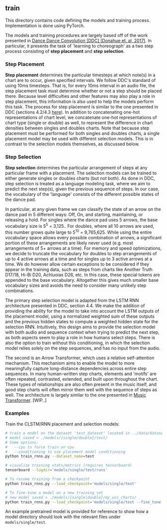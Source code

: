 ## train

This directory contains code defining the models and training process. Implementation
is done using PyTorch.

The models and training procedures are largely based off of the work presented in
[Dance Dance Convolution [DDC] (Donahue et. al, 2017)](https://github.com/chrisdonahue/ddc). In particular, it
presents the task of 'learning to choreograph' as a two step process consisting of
**step placement** and **step selection**.

### Step Placement

**Step placement** determines the particular timesteps at which note(s) in a chart are to occur,
given specified intervals. We follow DDC's standard of using 10ms timesteps. That is, for every 10ms
interval in an audio file, the step placement task must determine whether or not a step should be placed
there. Because level difficulties and other features may also play a role in step placement, this
information is also used to help the models perform this task. The process for step placement is similar to
the one presented in DDC (sections 4.2/4.3 [here](https://arxiv.org/pdf/1703.06891.pdf)). In addition to 
concatenating one-hot representations of chart level, we concatenate one-hot representations of chart type
(single or double) as well, to represent the difference in chart densities between singles and doubles charts.
Note that because step placement must be performed for both singles and doubles charts, a single placement
model may be used with different selection models. This is in contrast to the selection models themselves,
as discussed below.

### Step Selection

**Step selection** determines the particular arrangement of steps at any particular frame with a placement. The
selection models can be trained to either generate singles or doubles charts (but not both). As done 
in DDC, step selection is treated as a language modeling task, where we aim to predict the next step(s), 
given the previous sequence of steps. In our case, the vocabulary of the 'language' consists of the different possible states of the dance pad.

In particular, at any given frame we can classify the state of an arrow on the dance pad in 5 different ways: Off, On, and starting, maintaining, or releasing a hold. 
For singles where the dance pad uses 5 arrows, the base vocabulary size is 5<sup>5</sup> = 3,125..
For doubles, where all 10 arrows are used, this number grows quite large to 5<sup>10</sup> = 9,765,625.
While using the entire vocabulary space allows every possible combination of arrows, a significant portion of
these arrangements are likely never used (e.g. most arrangements of 5+ arrows at a time). For memory and speed
optimizations, we decide to truncate the vocabulary for doubles to step arrangements of up to 4 active arrows at
a time and for singles up to 3 active arrows at a time. We do however allow certain exceptions to be considered if they appear in the training data, 
such as steps from charts like Another Truth D17/18, Hi-Bi D20, Achluoias D26, etc. In this case, these special 
tokens are appended to the base vocabulary. Altogether this gives much smaller base vocabulary sizes and avoids the
need to consider many unlikely step combinations.

The primary step selection model is adapted from the LSTM RNN architecture presented in DDC, section 4.4. We make the
addition of providing the ability for the model to take into account the LSTM outputs of the placement model, using a normalized 
weighted sum of these outputs and the previous hidden states to compute a weighted hidden state for the selection RNN. Intuitively,
this design aims to provide the selection model with both audio and sequence context when trying to predict the next step, as both
aspects seem to play a role in how humans select steps. There is also the option to train without this conditioning, in which
the selection model relies solely on the step sequences, and has no input from the audio.

The second is an Arrow Transformer, which uses a relative self-attention mechanism. This mechanism aims to enable the model
to more meaningfully capture long-distance dependencies across entire step sequences. In many human-written step charts, elements and 'motifs'
are often repeated, contrasted, extended, and built upon throughout the chart. These types of relationships are also often present in the music itself,
and good step charts will often mirror them well with the sequence of steps as well. The architecture is largely similar to the one presented in 
[Music Transformer](https://arxiv.org/abs/1809.04281). [WIP..]

### Examples

Train the CLSTM/RNN placement and selection models:

```bash
# train a model on the dataset 'test_dataset' located in ../data/dataset/subsets/test_dataset.json
# model saved > ./models/{single/double}/test/
# Some options:
#   --cpu to force train on cpu
#   --conditioning to use placement model conditioning
python train_rnns.py --dataset_name=test

# visualize training stats/metrics (requires tensorboard)
tensorboard --logdir='models/single/test/runs'

# To resume training from a checkpoint 
python train_rnns.py --load_checkpoint='models/single/test'

# To fine-tune a model on a new training set
# new model saved > ./models/{single|double}/my_ucs_charts/
python train_rnns.py --load_checkpoint='models/single/test --fine_tune --dataset_name='my_ucs_charts'

```

An example pretrained model is provided for reference to show how a model directory should look with the relevant
files under `models/single/test`.

